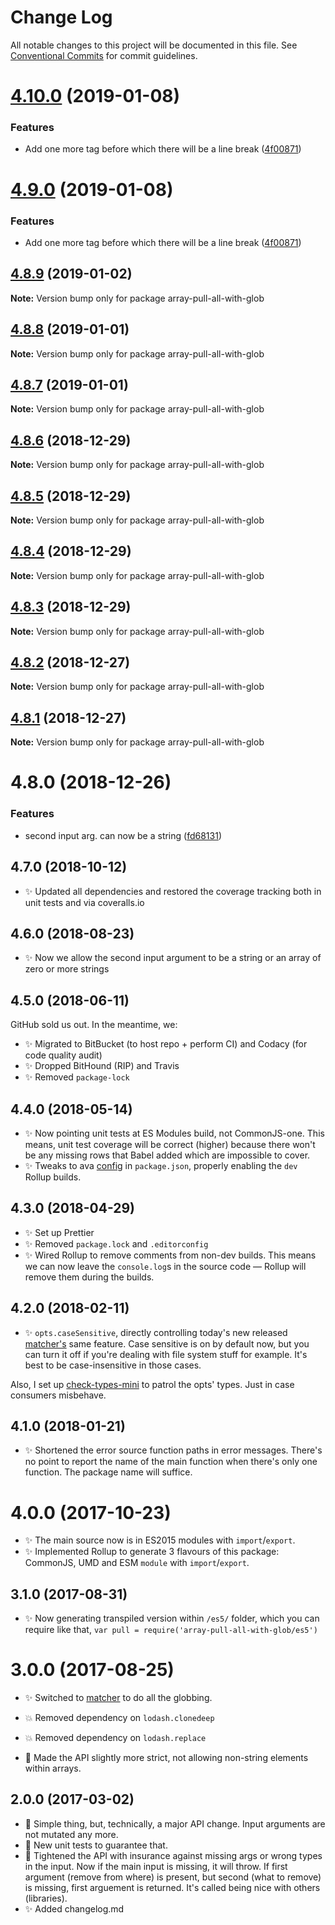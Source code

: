 # Change Log

All notable changes to this project will be documented in this file.
See [Conventional Commits](https://conventionalcommits.org) for commit guidelines.

# [4.10.0](https://bitbucket.org/codsen/codsen/src/master/packages/array-pull-all-with-glob/compare/array-pull-all-with-glob@4.8.9...array-pull-all-with-glob@4.10.0) (2019-01-08)

### Features

- Add one more tag before which there will be a line break ([4f00871](https://bitbucket.org/codsen/codsen/src/master/packages/array-pull-all-with-glob/commits/4f00871))

# [4.9.0](https://bitbucket.org/codsen/codsen/src/master/packages/array-pull-all-with-glob/compare/array-pull-all-with-glob@4.8.9...array-pull-all-with-glob@4.9.0) (2019-01-08)

### Features

- Add one more tag before which there will be a line break ([4f00871](https://bitbucket.org/codsen/codsen/src/master/packages/array-pull-all-with-glob/commits/4f00871))

## [4.8.9](https://bitbucket.org/codsen/codsen/src/master/packages/array-pull-all-with-glob/compare/array-pull-all-with-glob@4.8.8...array-pull-all-with-glob@4.8.9) (2019-01-02)

**Note:** Version bump only for package array-pull-all-with-glob

## [4.8.8](https://bitbucket.org/codsen/codsen/src/master/packages/array-pull-all-with-glob/compare/array-pull-all-with-glob@4.8.7...array-pull-all-with-glob@4.8.8) (2019-01-01)

**Note:** Version bump only for package array-pull-all-with-glob

## [4.8.7](https://bitbucket.org/codsen/codsen/src/master/packages/array-pull-all-with-glob/compare/array-pull-all-with-glob@4.8.6...array-pull-all-with-glob@4.8.7) (2019-01-01)

**Note:** Version bump only for package array-pull-all-with-glob

## [4.8.6](https://bitbucket.org/codsen/codsen/src/master/packages/array-pull-all-with-glob/compare/array-pull-all-with-glob@4.8.5...array-pull-all-with-glob@4.8.6) (2018-12-29)

**Note:** Version bump only for package array-pull-all-with-glob

## [4.8.5](https://bitbucket.org/codsen/codsen/src/master/packages/array-pull-all-with-glob/compare/array-pull-all-with-glob@4.8.4...array-pull-all-with-glob@4.8.5) (2018-12-29)

**Note:** Version bump only for package array-pull-all-with-glob

## [4.8.4](https://bitbucket.org/codsen/codsen/src/master/packages/array-pull-all-with-glob/compare/array-pull-all-with-glob@4.8.3...array-pull-all-with-glob@4.8.4) (2018-12-29)

**Note:** Version bump only for package array-pull-all-with-glob

## [4.8.3](https://bitbucket.org/codsen/codsen/src/master/packages/array-pull-all-with-glob/compare/array-pull-all-with-glob@4.8.2...array-pull-all-with-glob@4.8.3) (2018-12-29)

**Note:** Version bump only for package array-pull-all-with-glob

## [4.8.2](https://bitbucket.org/codsen/codsen/src/master/packages/array-pull-all-with-glob/compare/array-pull-all-with-glob@4.8.1...array-pull-all-with-glob@4.8.2) (2018-12-27)

**Note:** Version bump only for package array-pull-all-with-glob

## [4.8.1](https://bitbucket.org/codsen/codsen/src/master/packages/array-pull-all-with-glob/compare/array-pull-all-with-glob@4.8.0...array-pull-all-with-glob@4.8.1) (2018-12-27)

**Note:** Version bump only for package array-pull-all-with-glob

# 4.8.0 (2018-12-26)

### Features

- second input arg. can now be a string ([fd68131](https://bitbucket.org/codsen/codsen/src/master/packages/array-pull-all-with-glob/commits/fd68131))

## 4.7.0 (2018-10-12)

- ✨ Updated all dependencies and restored the coverage tracking both in unit tests and via coveralls.io

## 4.6.0 (2018-08-23)

- ✨ Now we allow the second input argument to be a string or an array of zero or more strings

## 4.5.0 (2018-06-11)

GitHub sold us out. In the meantime, we:

- ✨ Migrated to BitBucket (to host repo + perform CI) and Codacy (for code quality audit)
- ✨ Dropped BitHound (RIP) and Travis
- ✨ Removed `package-lock`

## 4.4.0 (2018-05-14)

- ✨ Now pointing unit tests at ES Modules build, not CommonJS-one. This means, unit test coverage will be correct (higher) because there won't be any missing rows that Babel added which are impossible to cover.
- ✨ Tweaks to ava [config](https://github.com/avajs/ava/blob/master/docs/recipes/es-modules.md) in `package.json`, properly enabling the `dev` Rollup builds.

## 4.3.0 (2018-04-29)

- ✨ Set up Prettier
- ✨ Removed `package.lock` and `.editorconfig`
- ✨ Wired Rollup to remove comments from non-dev builds. This means we can now leave the `console.log`s in the source code — Rollup will remove them during the builds.

## 4.2.0 (2018-02-11)

- ✨ `opts.caseSensitive`, directly controlling today's new released [matcher's](https://www.npmjs.com/package/matcher) same feature. Case sensitive is on by default now, but you can turn it off if you're dealing with file system stuff for example. It's best to be case-insensitive in those cases.

Also, I set up [check-types-mini](https://bitbucket.org/codsen/check-types-mini) to patrol the opts' types. Just in case consumers misbehave.

## 4.1.0 (2018-01-21)

- ✨ Shortened the error source function paths in error messages. There's no point to report the name of the main function when there's only one function. The package name will suffice.

# 4.0.0 (2017-10-23)

- ✨ The main source now is in ES2015 modules with `import`/`export`.
- ✨ Implemented Rollup to generate 3 flavours of this package: CommonJS, UMD and ESM `module` with `import`/`export`.

## 3.1.0 (2017-08-31)

- ✨ Now generating transpiled version within `/es5/` folder, which you can require like that, `var pull = require('array-pull-all-with-glob/es5')`

# 3.0.0 (2017-08-25)

- ✨ Switched to [matcher](https://github.com/sindresorhus/matcher/) to do all the globbing.

- 💥 Removed dependency on `lodash.clonedeep`
- 💥 Removed dependency on `lodash.replace`
- 🔧 Made the API slightly more strict, not allowing non-string elements within arrays.

## 2.0.0 (2017-03-02)

- 🔧 Simple thing, but, technically, a major API change. Input arguments are not mutated any more.
- 🔧 New unit tests to guarantee that.
- 🔧 Tightened the API with insurance against missing args or wrong types in the input. Now if the main input is missing, it will throw. If first argument (remove from where) is present, but second (what to remove) is missing, first arguement is returned. It's called being nice with others (libraries).
- ✨ Added changelog.md
